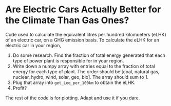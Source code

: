 # Are Electric Cars Actually Better for the Climate Than Gas Ones?
Code used to calculate the equivalent litres per hundred kilomoeters (eLHK) of an electric car, on a GHG emission basis.
To calculate the eLHK for an electric car in your region,

  1. Do some research. Find the fraction of total energy generated that each type of power plant is responsible for in your region.
  2. Write down a numpy array with entries equal to the fraction of total energy for each type of plant. The order should be [coal, natural gas, nuclear, hydro, wind, solar, geo, bio]. The array should sum to 1.
  3. Plug that array into `get_Leq_per_100km` to obtain the eLHK.
  4. Profit?

The rest of the code is for plotting. Adapt and use it if you dare.
